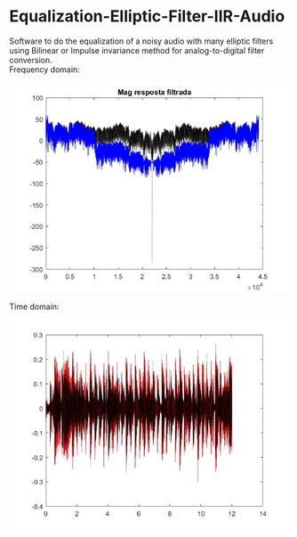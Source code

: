 # Equalization-Elliptic-Filter-IIR-Audio
Software to do the equalization of a noisy audio with many elliptic filters using Bilinear or Impulse invariance method for analog-to-digital filter conversion. <br>
Frequency domain: <br>
<p />
<p align="center">
<img src="https://github.com/lorenzoppx/Equalization-Elliptic-Filter-IIR-Audio/blob/main/Frequency.jpeg" width="600">
<p />
Time domain: <br>
<p />
<p align="center">
<img src="https://github.com/lorenzoppx/Equalization-Elliptic-Filter-IIR-Audio/blob/main/Time.jpeg" width="600">
<p />
